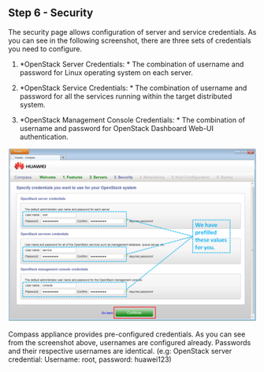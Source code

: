 <h2 id="step-six">Step 6 - Security</h2>

The security page allows configuration of server and service credentials. As you can see in the following screenshot, there are three sets of credentials you need to configure. 

 1. *OpenStack Server Credentials: * The combination of username and password for Linux operating system on each server.

 2. *OpenStack Service Credentials: *  The combination of username and password for all the services running within the target distributed system.


 3. *OpenStack Management Console Credentials: * The combination of username and password for OpenStack Dashboard Web-UI authentication.


![Security](/img/6_security.png)

Compass appliance provides pre-configured credentials. As you can see from the screenshot above, usernames are configured already. Passwords and their respective usernames are identical. (e.g: OpenStack server credential: Username: root, password: huawei123)

